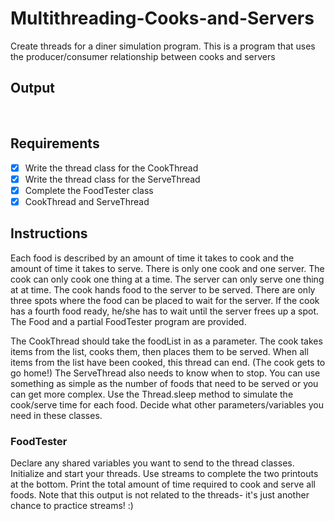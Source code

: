 # Multithreading-Cooks-and-Servers
Create threads for a diner simulation program. This is a program that uses the 
producer/consumer relationship between cooks and servers

## Output

<img src = "" width = "">
<img src = "" width = "">


## Requirements
- [x] Write the thread class for the CookThread
- [x] Write the thread class for the ServeThread
- [x] Complete the FoodTester class
- [x] CookThread and ServeThread

## Instructions
Each food is described by an amount of time it takes to cook and the amount of time it takes to serve.
There is only one cook and one server.
The cook can only cook one thing at a time.
The server can only serve one thing at at time.
The cook hands food to the server to be served.
There are only three spots where the food can be placed to wait for the server.
If the cook has a fourth food ready, he/she has to wait until the server frees up a spot.
The Food and a partial FoodTester program are provided.

The CookThread should take the foodList in as a parameter.
The cook takes items from the list, cooks them, then places them to be served.
When all items from the list have been cooked, this thread can end. (The cook gets to go home!)
The ServeThread also needs to know when to stop.
You can use something as simple as the number of foods that need to be served or you can get more complex.
Use the Thread.sleep method to simulate the cook/serve time for each food.
Decide what other parameters/variables you need in these classes.

### FoodTester
Declare any shared variables you want to send to the thread classes.
Initialize and start your threads.
Use streams to complete the two printouts at the bottom.
Print the total amount of time required to cook and serve all foods.
Note that this output is not related to the threads- it's just another chance to practice streams! :)
